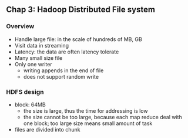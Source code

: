 ## Chap 3: Hadoop Distributed File system

### Overview
- Handle large file: in the scale of hundreds of MB, GB
- Visit data in streaming
- Latency: the data are often latency tolerate
- Many small size file
- Only one writer
  - writing appends in the end of file
  - does not support random write

### HDFS design
- block: 64MB
  - the size is large, thus the time for addressing is low
  - the size cannot be too large, because each map reduce deal with one block; too large size means small amount of task
- files are divided into chunk
